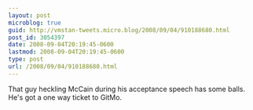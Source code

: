 ```yaml
---
layout: post
microblog: true
guid: http://vmstan-tweets.micro.blog/2008/09/04/910188680.html
post_id: 3054397
date: 2008-09-04T20:19:45-0600
lastmod: 2008-09-04T20:19:45-0600
type: post
url: /2008/09/04/910188680.html
---
```

That guy heckling McCain during his acceptance speech has some balls. He's got a one way ticket to GitMo.
